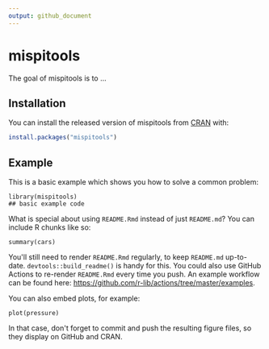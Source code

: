 ```yaml
---
output: github_document
---
```



# mispitools

<!-- badges: start -->
<!-- badges: end -->

The goal of mispitools is to ...

## Installation

You can install the released version of mispitools from [CRAN](https://CRAN.R-project.org) with:

``` r
install.packages("mispitools")
```

## Example

This is a basic example which shows you how to solve a common problem:

```{r example}
library(mispitools)
## basic example code
```

What is special about using `README.Rmd` instead of just `README.md`? You can include R chunks like so:

```{r cars}
summary(cars)
```

You'll still need to render `README.Rmd` regularly, to keep `README.md` up-to-date. `devtools::build_readme()` is handy for this. You could also use GitHub Actions to re-render `README.Rmd` every time you push. An example workflow can be found here: <https://github.com/r-lib/actions/tree/master/examples>.

You can also embed plots, for example:

```{r pressure, echo = FALSE}
plot(pressure)
```

In that case, don't forget to commit and push the resulting figure files, so they display on GitHub and CRAN.
